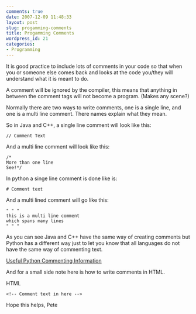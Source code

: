 ```yaml
---
comments: true
date: 2007-12-09 11:48:33
layout: post
slug: progamming-comments
title: Progamming Comments
wordpress_id: 21
categories:
- Programming
---
```


It is good practice to include lots of comments in your code so that when you or someone else comes back and looks at the code you/they will understand what it is meant to do.

A comment will be ignored by the compiler, this means that anything in between the comment tags will not become a program. (Makes any scene?)

Normally there are two ways to write comments, one is a single line, and one is a multi line comment.  There names explain what they mean.

So in Java and C++, a single line comment will look like this:

    // Comment Text

And a multi line comment will look like this:

    /*
    More than one line
    See!*/

In python a singe line comment is done like is:
    
    # Comment text

And a multi lined comment will go like this:

    " " " 
    this is a multi line comment
    which spans many lines
    " " "

As you can see Java and C++ have the same way of creating comments but Python has a different way just to let you know that all languages do not have the same way of commenting text.

[Useful Python Commenting Information](http://mail.python.org/pipermail/tutor/2004-February/028432.html)

And for a small side note here is how to write comments in HTML.

HTML

    <!-- Comment text in here -->

Hope this helps, Pete